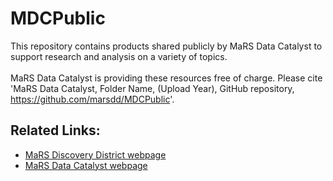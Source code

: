 # MDCPublic

This repository contains products shared publicly by MaRS Data Catalyst to support research and analysis on a variety of topics.
<br />
<br />
MaRS Data Catalyst is providing these resources free of charge.
Please cite 'MaRS Data Catalyst, Folder Name, (Upload Year), GitHub repository, https://github.com/marsdd/MDCPublic'.
<br />
## Related Links:

* [MaRS Discovery District webpage](https://www.marsdd.com/)
* [MaRS Data Catalyst webpage](https://www.marsdd.com/service/data-catalyst/)
